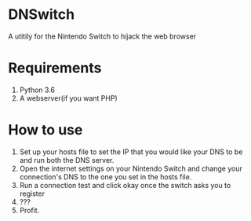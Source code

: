 # DNSwitch
A utitily for the Nintendo Switch to hijack the web browser

# Requirements
1. Python 3.6
2. A webserver(if you want PHP)

# How to use
1. Set up your hosts file to set the IP that you would like your DNS to be and run both the DNS server.
2. Open the internet settings on your Nintendo Switch and change your connection's DNS to the one you set in the hosts file.
3. Run a connection test and click okay once the switch asks you to register
4. ???
5. Profit.
